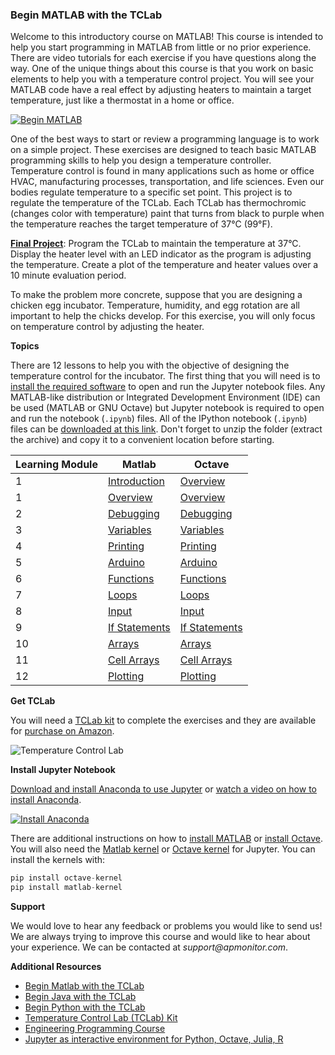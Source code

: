 ### Begin MATLAB with the TCLab

Welcome to this introductory course on MATLAB! This course is intended to help you start programming in MATLAB from little or no prior experience. There are video tutorials for each exercise if you have questions along the way. One of the unique things about this course is that you work on basic elements to help you with a temperature control project. You will see your MATLAB code have a real effect by adjusting heaters to maintain a target temperature, just like a thermostat in a home or office.

[![Begin MATLAB](https://apmonitor.com/che263/uploads/Begin_Matlab/BeginMatlab00.png)](https://www.youtube.com/watch?v=EO_YpBs8cs0 "Begin MATLAB")

One of the best ways to start or review a programming language is to work on a simple project. These exercises are designed to teach basic MATLAB programming skills to help you design a temperature controller. Temperature control is found in many applications such as home or office HVAC, manufacturing processes, transportation, and life sciences. Even our bodies regulate temperature to a specific set point. This project is to regulate the temperature of the TCLab. Each TCLab has thermochromic (changes color with temperature) paint that turns from black to purple when the temperature reaches the target temperature of 37°C (99°F).

**[Final Project](https://github.com/APMonitor/begin_matlab/blob/master/octave/XX.%20Final%20Project.ipynb)**: Program the TCLab to maintain the temperature at 37°C. Display the heater level with an LED indicator as the program is adjusting the temperature. Create a plot of the temperature and heater values over a 10 minute evaluation period.

To make the problem more concrete, suppose that you are designing a chicken egg incubator. Temperature, humidity, and egg rotation are all important to help the chicks develop. For this exercise, you will only focus on temperature control by adjusting the heater.

**Topics**

There are 12 lessons to help you with the objective of designing the temperature control for the incubator. The first thing that you will need is to [install the required software](https://github.com/APMonitor/begin_matlab/blob/master/octave/00.%20Introduction.ipynb) to open and run the Jupyter notebook files. Any MATLAB-like distribution or Integrated Development Environment (IDE) can be used (MATLAB or GNU Octave) but Jupyter notebook is required to open and run the notebook (`.ipynb`) files. All of the IPython notebook (`.ipynb`) files can be [downloaded at this link](https://github.com/APMonitor/begin_matlab/archive/master.zip). Don't forget to unzip the folder (extract the archive) and copy it to a convenient location before starting.

|**Learning Module**|**Matlab**|**Octave** |
|--|--|--|
| 1  | [Introduction](https://github.com/APMonitor/begin_matlab/blob/master/matlab/00.%20Introduction.ipynb) | [Overview](https://github.com/APMonitor/begin_matlab/blob/master/octave/00.%20Introduction.ipynb) |
| 1  | [Overview](https://github.com/APMonitor/begin_matlab/blob/master/matlab/01.%20Overview.ipynb) | [Overview](https://github.com/APMonitor/begin_matlab/blob/master/octave/01.%20Overview.ipynb) |
| 2  | [Debugging](https://github.com/APMonitor/begin_matlab/blob/master/matlab/02.%20Debugging.ipynb) | [Debugging](https://github.com/APMonitor/begin_matlab/blob/master/octave/02.%20Debugging.ipynb) |
| 3  | [Variables](https://github.com/APMonitor/begin_matlab/blob/master/matlab/03.%20Variables.ipynb) | [Variables](https://github.com/APMonitor/begin_matlab/blob/master/octave/03.%20Variables.ipynb) |
| 4  | [Printing](https://github.com/APMonitor/begin_matlab/blob/master/matlab/04.%20Printing.ipynb) | [Printing](https://github.com/APMonitor/begin_matlab/blob/master/octave/04.%20Printing.ipynb) |
| 5  | [Arduino](https://github.com/APMonitor/begin_matlab/blob/master/matlab/05.%20Arduino.ipynb) | [Arduino](https://github.com/APMonitor/begin_matlab/blob/master/octave/05.%20Arduino.ipynb) |
| 6  | [Functions](https://github.com/APMonitor/begin_matlab/blob/master/matlab/06.%20Functions.ipynb) | [Functions](https://github.com/APMonitor/begin_matlab/blob/master/octave/06.%20Functions.ipynb) |
| 7  | [Loops](https://github.com/APMonitor/begin_matlab/blob/master/matlab/07.%20Loops.ipynb) | [Loops](https://github.com/APMonitor/begin_matlab/blob/master/octave/07.%20Loops.ipynb) |
| 8  | [Input](https://github.com/APMonitor/begin_matlab/blob/master/matlab/08.%20Input.ipynb) | [Input](https://github.com/APMonitor/begin_matlab/blob/master/octave/08.%20Input.ipynb) |
| 9  | [If Statements](https://github.com/APMonitor/begin_matlab/blob/master/matlab/09.%20If%20Statements.ipynb) | [If Statements](https://github.com/APMonitor/begin_matlab/blob/master/octave/09.%20If%20Statements.ipynb) |
| 10 | [Arrays](https://github.com/APMonitor/begin_matlab/blob/master/matlab/10.%20Lists%20and%20Tuples.ipynb) | [Arrays](https://github.com/APMonitor/begin_matlab/blob/master/octave/10.%20Lists%20and%20Tuples.ipynb) |
| 11 | [Cell Arrays](https://github.com/APMonitor/begin_matlab/blob/master/matlab/11.%20Cell%20Arrays.ipynb) | [Cell Arrays](https://github.com/APMonitor/begin_matlab/blob/master/octave/11.%20Cell%20Arrays.ipynb) |
| 12 | [Plotting](https://github.com/APMonitor/begin_matlab/blob/master/matlab/12.%20Plotting.ipynb) | [Plotting](https://github.com/APMonitor/begin_matlab/blob/master/octave/12.%20Plotting.ipynb) |

**Get TCLab**

You will need a [TCLab kit](https://apmonitor.com/heat.htm) to complete the exercises and they are available for [purchase on Amazon](https://www.amazon.com/TCLab-Temperature-Control-Lab/dp/B07GMFWMRY). 

![Temperature Control Lab](https://apmonitor.com/pdc/uploads/Main/tclab_connect.png "TCLab")

**Install Jupyter Notebook**

[Download and install Anaconda to use Jupyter](https://www.anaconda.com/products/individual) or [watch a video on how to install Anaconda](https://youtu.be/LrMOrMb8-3s).

[![Install Anaconda](https://img.youtube.com/vi/LrMOrMb8-3s/0.jpg)](https://www.youtube.com/watch?v=LrMOrMb8-3s "Install Anaconda")

There are additional instructions on how to [install MATLAB](https://apmonitor.com/pdc/index.php/Main/InstallMatlab) or [install Octave](https://www.gnu.org/software/octave/download.html). You will also need the [Matlab kernel](https://pypi.org/project/matlab-kernel) or [Octave kernel](https://pypi.org/project/matlab-kernel) for Jupyter. You can install the kernels with:

```python
pip install octave-kernel
pip install matlab-kernel
```

**Support**

We would love to hear any feedback or problems you would like to send us! We are always trying to improve this course and would like to hear about your experience. We can be contacted at _support@apmonitor.com_.

**Additional Resources**

- [Begin Matlab with the TCLab](https://apmonitor.github.io/begin_matlab)
- [Begin Java with the TCLab](https://apmonitor.github.io/begin_java)
- [Begin Python with the TCLab](https://apmonitor.github.io/begin_python)
- [Temperature Control Lab (TCLab) Kit](https://apmonitor.com/pdc/index.php/Main/ArduinoTemperatureControl)
- [Engineering Programming Course](https://apmonitor.com/che263)
- [Jupyter as interactive environment for Python, Octave, Julia, R](https://jupyter.org/)
